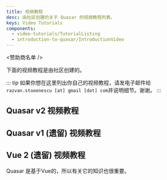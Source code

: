 ```yaml
---
title: 视频教程
desc: 由社区创建的关于 Quasar 的视频教程列表。
keys: Video Tutorials
components:
  - video-tutorials/TutorialListing
  - introduction-to-quasar/IntroductionVideo
---
```


<赞助商名单 />

下面的视频教程是由社区创建的。

::: tip
如果你想在这里列出你自己的视频教程，请发电子邮件给`razvan.stooenescu [at] gmail [dot] com`并说明细节。谢谢。
:::

## Quasar v2 视频教程

<tutorial-list which="quasar-v2" />

## Quasar v1 (遗留) 视频教程

<tutorial-listing which="quasar-v1" />

## Vue 2 (遗留) 视频教程

Quasar 是基于Vue的，所以有关它的知识也很重要。

<tutorial-listing which="vue" />
